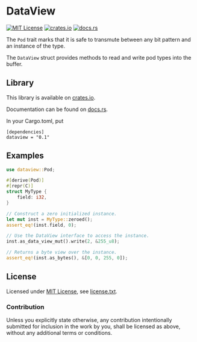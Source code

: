 DataView
========

[![MIT License](https://img.shields.io/badge/License-MIT-yellow.svg)](https://opensource.org/licenses/MIT)
[![crates.io](https://img.shields.io/crates/v/dataview.svg)](https://crates.io/crates/dataview)
[![docs.rs](https://docs.rs/dataview/badge.svg)](https://docs.rs/dataview)

The `Pod` trait marks that it is safe to transmute between any bit pattern and an instance of the type.

The `DataView` struct provides methods to read and write pod types into the buffer.

Library
-------

This library is available on [crates.io](https://crates.io/crates/dataview).

Documentation can be found on [docs.rs](https://docs.rs/dataview/).

In your Cargo.toml, put

```
[dependencies]
dataview = "0.1"
```

Examples
--------

```rust
use dataview::Pod;

#[derive(Pod)]
#[repr(C)]
struct MyType {
	field: i32,
}

// Construct a zero initialized instance.
let mut inst = MyType::zeroed();
assert_eq!(inst.field, 0);

// Use the DataView interface to access the instance.
inst.as_data_view_mut().write(2, &255_u8);

// Returns a byte view over the instance.
assert_eq!(inst.as_bytes(), &[0, 0, 255, 0]);
```

License
-------

Licensed under [MIT License](https://opensource.org/licenses/MIT), see [license.txt](license.txt).

### Contribution

Unless you explicitly state otherwise, any contribution intentionally submitted
for inclusion in the work by you, shall be licensed as above, without any additional terms or conditions.

